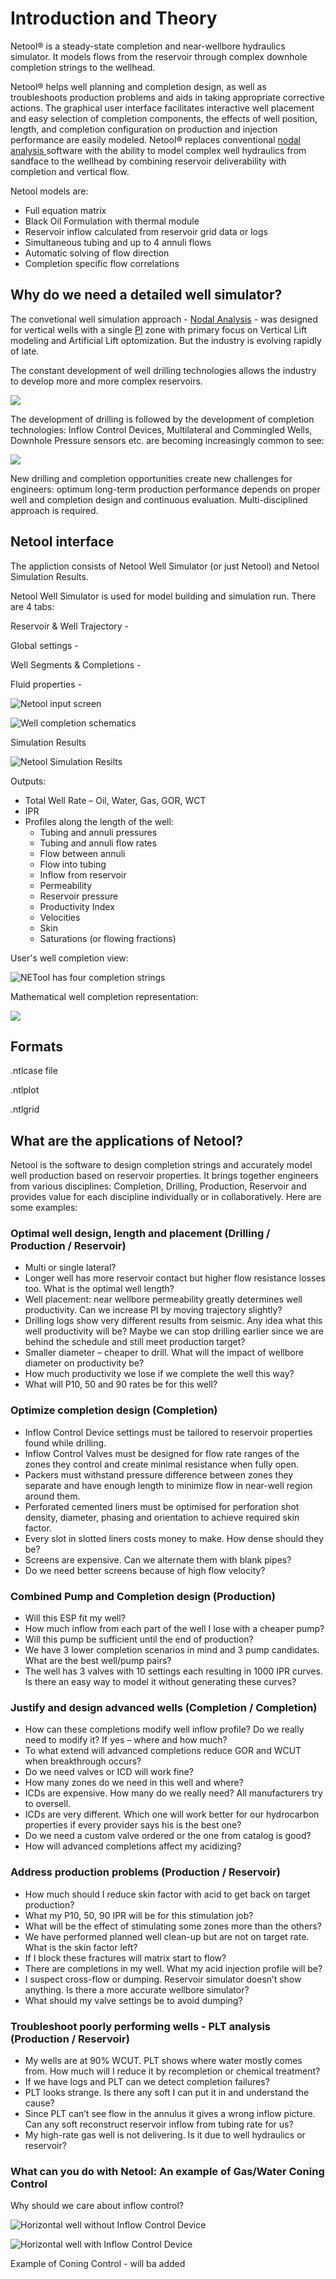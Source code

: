 # Introduction and Theory

Netool® is a steady-state completion and near-wellbore hydraulics simulator. It models flows from the reservoir through complex downhole completion strings to the wellhead.

Netool® helps well planning and completion design, as well as troubleshoots production problems and aids in taking appropriate corrective actions. The graphical user interface facilitates interactive well placement and easy selection of completion components, the effects of well position, length, and completion configuration on production and injection performance are easily modeled. Netool® replaces conventional [nodal analysis ](additional.md#nodal-analysis)software with the ability to model complex well hydraulics from sandface to the wellhead by combining reservoir deliverability with completion and vertical flow.

Netool models are:

* Full equation matrix 
* Black Oil Formulation with thermal module 
* Reservoir inflow calculated from reservoir grid data or logs 
* Simultaneous tubing and up to 4 annuli flows 
* Automatic solving of flow direction 
* Completion specific flow correlations

## Why do we need a detailed well simulator?

The convetional well simulation approach - [Nodal Analysis](additional.md#nodal-analysis) - was designed for vertical wells with a single [PI](additional.md#pi-productivity-index) zone with primary focus on Vertical Lift modeling and Artificial Lift optomization. But the industry is evolving rapidly of late.

The constant development of well drilling technologies allows the industry to develop more and more complex reservoirs.

![](.gitbook/assets/image%20%2836%29.png)

The development of drilling is followed by the development of completion technologies: Inflow Control Devices, Multilateral and Commingled Wells, Downhole Pressure sensors etc. are becoming increasingly common to see: 

![](.gitbook/assets/image%20%281%29.png)

New drilling and completion opportunities create new challenges for engineers: optimum long-term production performance depends on proper well and completion design and continuous evaluation. Multi-disciplined approach is required.

## Netool interface

The appliction consists of Netool Well Simulator \(or just Netool\) and Netool Simulation Results.

Netool Well Simulator is used for model building and simulation run. There are 4 tabs:

Reservoir & Well Trajectory - 

Global settings - 

Well Segments & Completions -

Fluid properties -  



![Netool input screen](.gitbook/assets/image%20%287%29.png)

![Well completion schematics](.gitbook/assets/image%20%2828%29.png)



Simulation Results 

![Netool Simulation Resilts](.gitbook/assets/image%20%2839%29.png)

Outputs:

* Total Well Rate – Oil, Water, Gas, GOR, WCT 
* IPR 
* Profiles along the length of the well:
  *  Tubing and annuli pressures 
  * Tubing and annuli flow rates 
  * Flow between annuli 
  * Flow into tubing 
  * Inflow from reservoir 
  * Permeability 
  * Reservoir pressure 
  * Productivity Index 
  * Velocities 
  * Skin 
  * Saturations \(or flowing fractions\)



User's well completion view:

![NETool has four completion strings](.gitbook/assets/image%20%2835%29.png)

Mathematical well completion representation:

![](.gitbook/assets/image%20%2822%29.png)

## Formats

.ntlcase file

.ntlplot

.ntlgrid

## What are the applications of Netool?

Netool is the software to design completion strings and accurately model well production based on reservoir properties. It brings together engineers from various disciplines: Completion, Drilling, Production, Reservoir and provides value for each discipline individually or in collaboratively. Here are some examples:

### Optimal well design, length and placement \(Drilling / Production / Reservoir\)

* Multi or single lateral? 
* Longer well has more reservoir contact but higher flow resistance losses too. What is the optimal well length? 
*  Well placement: near wellbore permeability greatly determines well productivity. Can we increase PI by moving trajectory slightly? 
* Drilling logs show very different results from seismic. Any idea what this well productivity will be? Maybe we can stop drilling earlier since we are behind the schedule and still meet production target?
* Smaller diameter – cheaper to drill. What will the impact of wellbore diameter on productivity be? 
* How much productivity we lose if we complete the well this way? 
* What will P10, 50 and 90 rates be for this well?

### Optimize completion design \(Completion\)

* Inflow Control Device settings must be tailored to reservoir properties found while drilling. 
* Inflow Control Valves must be designed for flow rate ranges of the zones they control and create minimal resistance when fully open. 
* Packers must withstand pressure difference between zones they separate and have enough length to minimize flow in near-well region around them. 
* Perforated cemented liners must be optimised for perforation shot density, diameter, phasing and orientation to achieve required skin factor. 
* Every slot in slotted liners costs money to make. How dense should they be? 
* Screens are expensive. Can we alternate them with blank pipes? 
* Do we need better screens because of high flow velocity?

### Combined Pump and Completion design \(Production\)

* Will this ESP fit my well?
* How much inflow from each part of the well I lose with a cheaper pump?
* Will this pump be sufficient until the end of production?
* We have 3 lower completion scenarios in mind and 3 pump candidates. What are the best well/pump pairs?
* The well has 3 valves with 10 settings each resulting in 1000 IPR curves. Is there an easy way to model it without generating these curves?

### Justify and design advanced wells \(Completion / Completion\)

* How can these completions modify well inflow profile? Do we really need to modify it? If yes – where and how much? 
* To what extend will advanced completions reduce GOR and WCUT when breakthrough occurs? 
* Do we need valves or ICD will work fine? 
* How many zones do we need in this well and where? 
* ICDs are expensive. How many do we really need? All manufacturers try to oversell. 
* ICDs are very different. Which one will work better for our hydrocarbon properties if every provider says his is the best one? 
* Do we need a custom valve ordered or the one from catalog is good? 
* How will advanced completions affect my acidizing?

### Address production problems \(Production / Reservoir\)

* How much should I reduce skin factor with acid to get back on target production? 
* What my P10, 50, 90 IPR will be for this stimulation job? 
* What will be the effect of stimulating some zones more than the others? 
* We have performed planned well clean-up but are not on target rate. What is the skin factor left? 
* If I block these fractures will matrix start to flow? 
* There are completions in my well. What my acid injection profile will be? 
* I suspect cross-flow or dumping. Reservoir simulator doesn’t show anything. Is there a more accurate wellbore simulator? 
* What should my valve settings be to avoid dumping?

### Troubleshoot poorly performing wells - PLT analysis \(Production / Reservoir\)

* My wells are at 90% WCUT. PLT shows where water mostly comes from. How much will I reduce it by recompletion or chemical treatment? 
* If we have logs and PLT can we detect completion failures? 
* PLT looks strange. Is there any soft I can put it in and understand the cause? 
* Since PLT can’t see flow in the annulus it gives a wrong inflow picture. Can any soft reconstruct reservoir inflow from tubing rate for us? 
* My high-rate gas well is not delivering. Is it due to well hydraulics or reservoir?

### What can you do with Netool: An example of Gas/Water Coning Control

Why should we care about inflow control?

![Horizontal well without Inflow Control Device](.gitbook/assets/image%20%2831%29.png)

![Horizontal well with Inflow Control Device](.gitbook/assets/image%20%2821%29.png)



Example of Coning Control - will ba added



